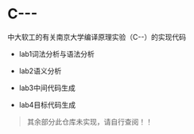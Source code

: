 # C---
中大软工的有关南京大学编译原理实验（C--）的实现代码

- lab1词法分析与语法分析

- lab2语义分析

- lab3中间代码生成

- lab4目标代码生成

> 其余部分此仓库未实现，请自行查阅！！
